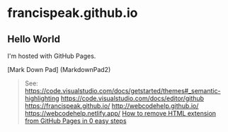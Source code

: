 # francispeak.github.io

## Hello World

I'm hosted with GitHub Pages.


[Mark Down Pad] (MarkdownPad2) 

> See: https://code.visualstudio.com/docs/getstarted/themes#_semantic-highlighting
https://code.visualstudio.com/docs/editor/github
https://francispeak.github.io/
http://webcodehelp.github.io/
https://webcodehelp.netlify.app/
[How to remove HTML extension from GitHub Pages in 0 easy steps](https://rsp.github.io/gh-pages-no-extension/)